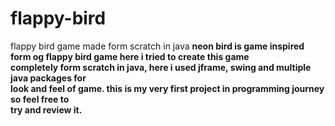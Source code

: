 # flappy-bird
flappy bird game made form scratch in java
<b>neon bird is game inspired form og flappy bird game<b> here i tried to create this game <br>
completely form scratch in java, here i used jframe, swing and multiple java packages for <br>
look and feel of game. this is my very first project in programming journey so feel free to <br>
try and review it.
